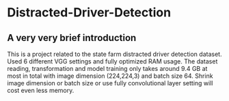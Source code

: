 # Distracted-Driver-Detection

## A very very brief introduction
This is a project related to the state farm distracted driver detection dataset. Used 6 different VGG settings
and fully optimized RAM usage.
The dataset reading, transformation and model training only takes around 9.4 GB at most in total
with image dimension (224,224,3) and batch size 64.
Shrink image dimension or batch size or use fully convolutional layer setting will cost even less memory.
